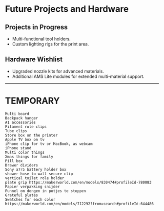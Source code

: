 
# Future Projects and Hardware

## Projects in Progress
- Multi-functional tool holders.
- Custom lighting rigs for the print area.

## Hardware Wishlist
- Upgraded nozzle kits for advanced materials.
- Additional AMS Lite modules for extended multi-material support.

---

# TEMPORARY
```
Multi board
Backpack hanger 
A1 accessories
Filament role clips
Tube clips
Store box on the printer
Apple TV box on tv
iPhone clip for tv or MacBook, as webcam
iPhone stand
Multi color things
Xmas things for family
Pill box
Drawer dividers
Sony a7r5 battery holder box
shower hose to wall secure clip
vertical toilet role holder
plate grip https://makerworld.com/en/models/830474#profileId-780083
Papier verpakking snijder
Funnel om dongen in potjes te stoppen
Grateful plates
Swatches for each color
https://makerworld.com/en/models/712292?from=search#profileId-644486
```